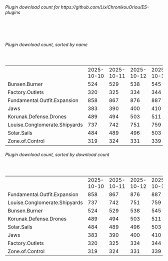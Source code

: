 <h6>Plugin download count for https://github.com/LixiChronikouOriou/ES-plugins</h6><br>
<br>
<h6>Plugin download count, sorted by name</h6><sub><sup><br>
<table>
	<tr>
		<td></td>
		<td>2025-10-10</td>
		<td>2025-10-11</td>
		<td>2025-10-12</td>
		<td>2025-10-13</td>
		<td>2025-10-14</td>
		<td>2025-10-15</td>
		<td>2025-10-16</td>
		<td>today +</td>
	</tr>
	<tr>
		<td>Bunsen.Burner</td>
		<td>524</td>
		<td>529</td>
		<td>538</td>
		<td>545</td>
		<td>549</td>
		<td>560</td>
		<td>567</td>
		<td>+ 7</td>
	</tr>
	<tr>
		<td>Factory.Outlets</td>
		<td>320</td>
		<td>325</td>
		<td>334</td>
		<td>344</td>
		<td>350</td>
		<td>359</td>
		<td>366</td>
		<td>+ 7</td>
	</tr>
	<tr>
		<td>Fundamental.Outfit.Expansion</td>
		<td>858</td>
		<td>867</td>
		<td>876</td>
		<td>887</td>
		<td>897</td>
		<td>907</td>
		<td>914</td>
		<td>+ 7</td>
	</tr>
	<tr>
		<td>Jaws</td>
		<td>383</td>
		<td>390</td>
		<td>400</td>
		<td>410</td>
		<td>417</td>
		<td>424</td>
		<td>432</td>
		<td>+ 8</td>
	</tr>
	<tr>
		<td>Korunak.Defense.Drones</td>
		<td>489</td>
		<td>494</td>
		<td>503</td>
		<td>511</td>
		<td>515</td>
		<td>523</td>
		<td>531</td>
		<td>+ 8</td>
	</tr>
	<tr>
		<td>Louise.Conglomerate.Shipyards</td>
		<td>737</td>
		<td>742</td>
		<td>751</td>
		<td>759</td>
		<td>765</td>
		<td>773</td>
		<td>782</td>
		<td>+ 9</td>
	</tr>
	<tr>
		<td>Solar.Sails</td>
		<td>484</td>
		<td>489</td>
		<td>496</td>
		<td>503</td>
		<td>511</td>
		<td>520</td>
		<td>529</td>
		<td>+ 9</td>
	</tr>
	<tr>
		<td>Zone.of.Control</td>
		<td>319</td>
		<td>324</td>
		<td>331</td>
		<td>339</td>
		<td>345</td>
		<td>353</td>
		<td>360</td>
		<td>+ 7</td>
	</tr>
</table>
</sub></sup>
<h6>Plugin download count, sorted by download count</h6><sub><sup><br>
<table>
	<tr>
		<td></td>
		<td>2025-10-10</td>
		<td>2025-10-11</td>
		<td>2025-10-12</td>
		<td>2025-10-13</td>
		<td>2025-10-14</td>
		<td>2025-10-15</td>
		<td>2025-10-16</td>
		<td>today +</td>
	</tr>
	<tr>
		<td>Fundamental.Outfit.Expansion</td>
		<td>858</td>
		<td>867</td>
		<td>876</td>
		<td>887</td>
		<td>897</td>
		<td>907</td>
		<td>914</td>
		<td>+ 7</td>
	</tr>
	<tr>
		<td>Louise.Conglomerate.Shipyards</td>
		<td>737</td>
		<td>742</td>
		<td>751</td>
		<td>759</td>
		<td>765</td>
		<td>773</td>
		<td>782</td>
		<td>+ 9</td>
	</tr>
	<tr>
		<td>Bunsen.Burner</td>
		<td>524</td>
		<td>529</td>
		<td>538</td>
		<td>545</td>
		<td>549</td>
		<td>560</td>
		<td>567</td>
		<td>+ 7</td>
	</tr>
	<tr>
		<td>Korunak.Defense.Drones</td>
		<td>489</td>
		<td>494</td>
		<td>503</td>
		<td>511</td>
		<td>515</td>
		<td>523</td>
		<td>531</td>
		<td>+ 8</td>
	</tr>
	<tr>
		<td>Solar.Sails</td>
		<td>484</td>
		<td>489</td>
		<td>496</td>
		<td>503</td>
		<td>511</td>
		<td>520</td>
		<td>529</td>
		<td>+ 9</td>
	</tr>
	<tr>
		<td>Jaws</td>
		<td>383</td>
		<td>390</td>
		<td>400</td>
		<td>410</td>
		<td>417</td>
		<td>424</td>
		<td>432</td>
		<td>+ 8</td>
	</tr>
	<tr>
		<td>Factory.Outlets</td>
		<td>320</td>
		<td>325</td>
		<td>334</td>
		<td>344</td>
		<td>350</td>
		<td>359</td>
		<td>366</td>
		<td>+ 7</td>
	</tr>
	<tr>
		<td>Zone.of.Control</td>
		<td>319</td>
		<td>324</td>
		<td>331</td>
		<td>339</td>
		<td>345</td>
		<td>353</td>
		<td>360</td>
		<td>+ 7</td>
	</tr>
</table>
</sub></sup>
